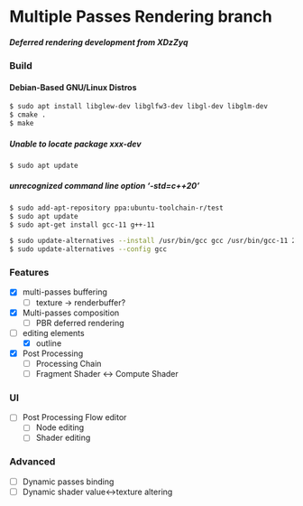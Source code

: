 # Multiple Passes Rendering branch

##### Deferred rendering development from XDzZyq

### Build

#### Debian-Based GNU/Linux Distros

```bash
$ sudo apt install libglew-dev libglfw3-dev libgl-dev libglm-dev
$ cmake .
$ make
```

##### Unable to locate package xxx-dev

```bash
$ sudo apt update
```

##### unrecognized command line option ‘-std=c++20’

```bash
$ sudo add-apt-repository ppa:ubuntu-toolchain-r/test
$ sudo apt update
$ sudo apt-get install gcc-11 g++-11

$ sudo update-alternatives --install /usr/bin/gcc gcc /usr/bin/gcc-11 20 --slave /usr/bin/g++ g++ /usr/bin/g++-11
$ sudo update-alternatives --config gcc
```

### Features
 - [x] multi-passes buffering
	- [ ] texture -> renderbuffer?
 - [x] Multi-passes composition
	- [ ] PBR deferred rendering
 - [ ] editing elements
	- [x] outline

 - [x] Post Processing
	- [ ] Processing Chain
	- [ ] Fragment Shader <-> Compute Shader

### UI
 - [ ] Post Processing Flow editor
	- [ ] Node editing
	- [ ] Shader editing
  
### Advanced

 - [ ] Dynamic passes binding
 - [ ] Dynamic shader value<->texture altering
